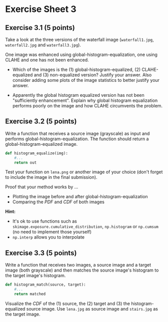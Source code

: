 # Exercise Sheet 3



## Exercise 3.1 (5 points)

Take a look at the three versions of the waterfall image (`waterfall1.jpg`, `waterfall2.jpg` and `waterfall3.jpg`).

One image was enhanced using global-histogram-equalization, one using CLAHE and one has not been enhanced.

- Which of the images is the (1) global-histogram-equalized, (2) CLAHE-equalized and (3) non-equalized version? Justify your answer. Also consider adding some plots of the image statistics to better justify your answer.

- Apparently the global histogram equalized version has not been "sufficiently enhancement". Explain why global histogram equalization performs poorly on the image and how CLAHE circumvents the problem.



## Exercise 3.2 (5 points)

Write a function that receives a source image (grayscale) as input and performs global-histogram-equalization. The function should return a global-histogram-equalized image.

```python
def histogram_equalize(img):
    #...
    return out
```

Test your function on `lena.png` or another image of your choice (don't forget to include the image in the final submission). 

Proof that your method works by ...

- Plotting the image before and after global-histogram-equalization
- Comparing the *PDF* and *CDF* of both images

**Hint:**

- It's ok to use functions such as `skimage.exposure.cumulative_distribution`, `np.histogram` or `np.cumsum` (no need to implement those yourself)
- `np.interp` allows you to interpolate



## Exercise 3.3 (5 points)

Write a function that receives two images, a source image and a target image (both grayscale) and then matches the source image's histogram to the target image's histogram.

```python
def histogram_match(source, target):
    #...
    return matched
```

Visualize the *CDF* of the (1) source, the (2) target and (3) the histogram-equalized source image. Use `lena.jpg` as source image and `stairs.jpg` as the target image.

